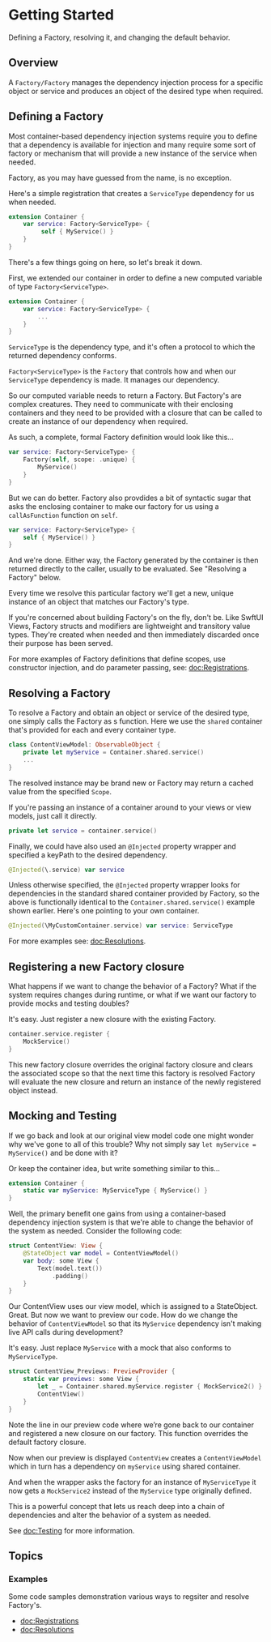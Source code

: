 #  Getting Started

Defining a Factory, resolving it, and changing the default behavior.

## Overview

A ``Factory/Factory`` manages the dependency injection process for a specific object or service and produces an object of the desired type when required. 


## Defining a Factory

Most container-based dependency injection systems require you to define that a dependency is available for injection and many require some sort of factory or mechanism that will provide a new instance of the service when needed.

Factory, as you may have guessed from the name, is no exception. 

Here's a simple registration that creates a `ServiceType` dependency for us when needed. 

```swift
extension Container {
    var service: Factory<ServiceType> {
         self { MyService() }
    }
}
```
There's a few things going on here, so let's break it down. 

First, we extended our container in order to define a new computed variable of type `Factory<ServiceType>`. 

```swift
extension Container {
    var service: Factory<ServiceType> {
        ...
    }
}
```

`ServiceType` is the dependency type, and it's often a protocol to which the returned dependency conforms. 

`Factory<ServiceType>` is the ``Factory`` that controls how and when our `ServiceType` dependency is made. It manages our dependency. 

So our computed variable needs to return a Factory. But Factory's are complex creatures. They need to communicate with their enclosing containers and they need to be provided with a closure that can be called to create an instance of our dependency when required. 

As such, a complete, formal Factory definition would look like this...
```swift
var service: Factory<ServiceType> {
    Factory(self, scope: .unique) { 
        MyService()
    }
}
```
But we can do better. Factory also provdides a bit of syntactic sugar that asks the enclosing container to make our factory for us using a `callAsFunction` function on `self`.

```swift
var service: Factory<ServiceType> {
    self { MyService() }
}
```
And we're done. Either way, the Factory generated by the container is then returned directly to the caller, usually to be evaluated. See "Resolving a Factory" below.

Every time we resolve this particular factory we'll get a new, unique instance of an object that matches our Factory's type. 

If you're concerned about building Factory's on the fly, don't be. Like SwftUI Views, Factory structs and modifiers are lightweight and transitory value types. They're created when needed and then immediately discarded once their purpose has been served.

For more examples of Factory definitions that define scopes, use constructor injection, and do parameter passing, see: <doc:Registrations>.

## Resolving a Factory

To resolve a Factory and obtain an object or service of the desired type, one simply calls the Factory as s function. Here we use the `shared` container that's provided for each and every container type. 
```swift
class ContentViewModel: ObservableObject {
    private let myService = Container.shared.service()
    ...
}
```
The resolved instance may be brand new or Factory may return a cached value from the specified ``Scope``.

If you're passing an instance of a container around to your views or view models, just call it directly.

```swift
private let service = container.service()
```
Finally, we could have also used an `@Injected` property wrapper and specified a keyPath to the desired dependency.

```swift
@Injected(\.service) var service
```
Unless otherwise specified, the `@Injected` property wrapper looks for dependencies in the standard shared container provided by Factory, so the above is functionally identical to the `Container.shared.service()` example shown earlier. Here's one pointing to your own container.

```swift
@Injected(\MyCustomContainer.service) var service: ServiceType
```
For more examples see: <doc:Resolutions>.

## Registering a new Factory closure

What happens if we want to change the behavior of a Factory? What if the system requires changes during runtime, or what if we want our factory to provide mocks and testing doubles? 

It's easy. Just register a new closure with the existing Factory.

```swift
container.service.register {
    MockService()
}
```

This new factory closure overrides the original factory closure and clears the associated scope so that the next time this factory is resolved Factory will evaluate the new closure and return an instance of the newly registered object instead.

## Mocking and Testing

If we go back and look at our original view model code one might wonder why we've gone to all of this trouble? Why not simply say `let myService = MyService()` and be done with it? 

Or keep the container idea, but write something similar to this…

```swift
extension Container {
    static var myService: MyServiceType { MyService() }
}
```

Well, the primary benefit one gains from using a container-based dependency injection system is that we're able to change the behavior of the system as needed. Consider the following code:

```swift
struct ContentView: View {
    @StateObject var model = ContentViewModel()
    var body: some View {
        Text(model.text())
            .padding()
    }
}
```

Our ContentView uses our view model, which is assigned to a StateObject. Great. But now we want to preview our code. How do we change the behavior of `ContentViewModel` so that its `MyService` dependency isn't making live API calls during development? 

It's easy. Just replace `MyService` with a mock that also conforms to `MyServiceType`.

```swift
struct ContentView_Previews: PreviewProvider {
    static var previews: some View {
        let _ = Container.shared.myService.register { MockService2() }
        ContentView()
    }
}
```

Note the line in our preview code where we’re gone back to our container and registered a new closure on our factory. This function overrides the default factory closure.

Now when our preview is displayed `ContentView` creates a `ContentViewModel` which in turn has a dependency on `myService` using shared container. 

And when the wrapper asks the factory for an instance of `MyServiceType` it now gets a `MockService2` instead of the `MyService` type originally defined.

This is a powerful concept that lets us reach deep into a chain of dependencies and alter the behavior of a system as needed.

See <doc:Testing> for more information.

## Topics

### Examples

Some code samples demonstration various ways to regsiter and resolve Factory's.

- <doc:Registrations>
- <doc:Resolutions>
